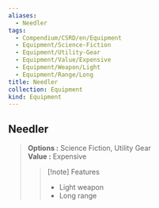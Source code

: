 ```yaml
---
aliases:
  - Needler
tags:
  - Compendium/CSRD/en/Equipment
  - Equipment/Science-Fiction
  - Equipment/Utility-Gear
  - Equipment/Value/Expensive
  - Equipment/Weapon/Light
  - Equipment/Range/Long
title: Needler
collection: Equipment
kind: Equipment
---
```

## Needler  
  
>  
> **Options :** Science Fiction, Utility Gear  
> **Value :** Expensive  
>>[!note] Features  
>> - Light weapon  
>> - Long range